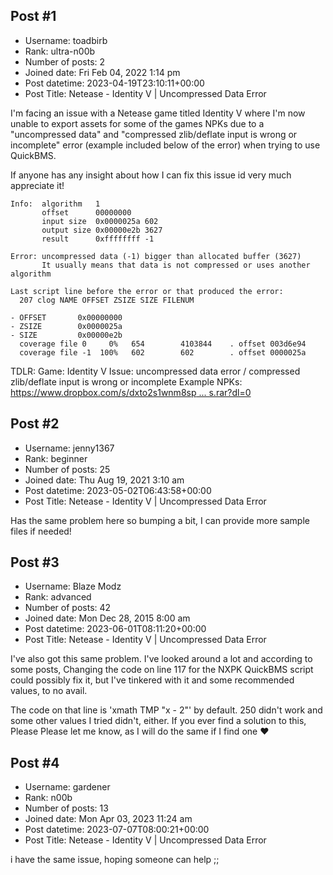 ## Post #1
- Username: toadbirb
- Rank: ultra-n00b
- Number of posts: 2
- Joined date: Fri Feb 04, 2022 1:14 pm
- Post datetime: 2023-04-19T23:10:11+00:00
- Post Title: Netease - Identity V | Uncompressed Data Error

I'm facing an issue with a Netease game titled Identity V where I'm now unable to export assets for some of the games NPKs due to a "uncompressed data" and "compressed zlib/deflate input is wrong or incomplete" error (example included below of the error) when trying to use QuickBMS.

If anyone has any insight about how I can fix this issue id very much appreciate it!

```
Info:  algorithm   1
       offset      00000000
       input size  0x0000025a 602
       output size 0x00000e2b 3627
       result      0xffffffff -1

Error: uncompressed data (-1) bigger than allocated buffer (3627)
       It usually means that data is not compressed or uses another algorithm

Last script line before the error or that produced the error:
  207 clog NAME OFFSET ZSIZE SIZE FILENUM

- OFFSET       0x00000000
- ZSIZE        0x0000025a
- SIZE         0x00000e2b
  coverage file 0     0%   654        4103844    . offset 003d6e94
  coverage file -1  100%   602        602        . offset 0000025a
```

TDLR:
Game: Identity V
Issue: uncompressed data error / compressed zlib/deflate input is wrong or incomplete
Example NPKs: [https://www.dropbox.com/s/dxto2s1wnm8sp ... s.rar?dl=0](https://www.dropbox.com/s/dxto2s1wnm8spbu/Example%20NPKs.rar?dl=0)
## Post #2
- Username: jenny1367
- Rank: beginner
- Number of posts: 25
- Joined date: Thu Aug 19, 2021 3:10 am
- Post datetime: 2023-05-02T06:43:58+00:00
- Post Title: Netease - Identity V | Uncompressed Data Error

Has the same problem here so bumping a bit, I can provide more sample files if needed!
## Post #3
- Username: Blaze Modz
- Rank: advanced
- Number of posts: 42
- Joined date: Mon Dec 28, 2015 8:00 am
- Post datetime: 2023-06-01T08:11:20+00:00
- Post Title: Netease - Identity V | Uncompressed Data Error

I've also got this same problem. I've looked around a lot and according to some posts, Changing the code on line 117 for the NXPK QuickBMS script could possibly fix it, but I've tinkered with it and some recommended values, to no avail.

The code on that line is 'xmath TMP "x - 2"' by default. 250 didn't work and some other values I tried didn't, either. If you ever find a solution to this, Please Please let me know, as I will do the same if I find one ♥
## Post #4
- Username: gardener
- Rank: n00b
- Number of posts: 13
- Joined date: Mon Apr 03, 2023 11:24 am
- Post datetime: 2023-07-07T08:00:21+00:00
- Post Title: Netease - Identity V | Uncompressed Data Error

i have the same issue, hoping someone can help ;;
